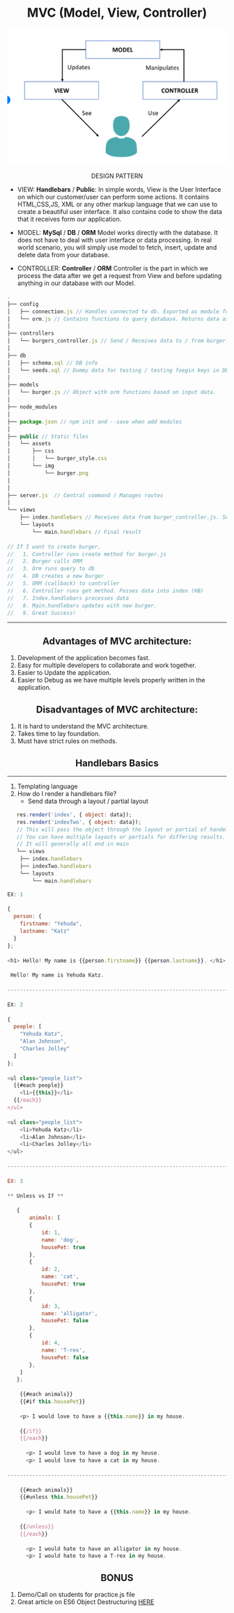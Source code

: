 # <center> MVC (Model, View, Controller)

![MVP](assets/mvc.png)

<center> DESIGN PATTERN </center>

- VIEW: **Handlebars** / **Public**: In simple words, View is the User Interface on which our customer/user can perform some actions. It contains HTML,CSS,JS, XML or any other markup language that we can use to create a beautiful user interface. It also contains code to show the data that it receives form our application.

- MODEL: **MySql** / **DB** / **ORM** Model works directly with the database. It does not have to deal with user interface or data processing. In real world scenario, you will simply use model to fetch, insert, update and delete data from your database.

- CONTROLLER: **Controller** / **ORM** Controller is the part in which we process the data after we get a request from View and before updating anything in our database with our Model.

```js
.
├── config
│   ├── connection.js // Handles connected to db. Exported as module for use in orm.js file.
│   └── orm.js // Contains functions to query database. Returns data as callback.
│ 
├── controllers
│   └── burgers_controller.js // Send / Receives data to / from burger.js. Re-directs data to orm / view. 
│
├── db
│   ├── schema.sql // DB info
│   └── seeds.sql // Dummy data for testing / testing foegin keys in DB
│
├── models
│   └── burger.js // Object with orm functions based on input data. 
│ 
├── node_modules
│ 
├── package.json // npm init and --save when add modules
│
├── public // Static files 
│   └── assets
│       ├── css
│       │   └── burger_style.css
│       └── img
│           └── burger.png
│  
│
├── server.js  // Central command / Manages routes
│
└── views
    ├── index.handlebars // Receives data from burger_controller.js. Sends to main.handlebars. 
    └── layouts
        └── main.handlebars // Final result

// If I want to create burger. 
//   1. Controller runs create method for burger.js
//   2. Burger calls ORM 
//   3. Orm runs query to db
//   4. DB creates a new burger
//   5. ORM (callback) to controller
//   6. Controller runs get method. Passes data into index (HB)
//   7. Index.handlebars processes data
//   8. Main.handlebars updates with new burger.
//   9. Great Success! 
 ```     

---

## <center>Advantages of MVC architecture:

1. Development of the application becomes fast.
1. Easy for multiple developers to collaborate and work together.
1. Easier to Update the application.
1. Easier to Debug as we have multiple levels properly written in the application.

## <center> Disadvantages of MVC architecture:

1. It is hard to understand the MVC architecture.
1. Takes time to lay foundation.
1. Must have strict rules on methods.

## <CENTER> Handlebars Basics
---
1. Templating language 
1. How do I render a handlebars file? 
    - Send data through a layout / partial layout


```js
   res.render('index', { object: data});
   res.render('indexTwo', { object: data});
   // This will pass the object through the layout or partial of handelbars.
   // You can have multiple layouts or partials for differing results.
   // It will generally all end in main
   └── views
    ├── index.handlebars
    ├── indexTwo.handlebars
    └── layouts
        └── main.handlebars
```
```js
EX: 1

{
  person: {
    firstname: "Yehuda",
    lastname: "Katz"
  }
};

<h1> Hello! My name is {{person.firstname}} {{person.lastname}}. </h1>

 Hello! My name is Yehuda Katz.

--------------------------------------------------------------------------------------

EX: 2

{
  people: [
    "Yehuda Katz",
    "Alan Johnson",
    "Charles Jolley"
  ]
};

<ul class="people_list">
  {{#each people}}
    <li>{{this}}</li>
  {{/each}}
</ul>

<ul class="people_list">
    <li>Yehuda Katz</li>
    <li>Alan Johnson</li>
    <li>Charles Jolley</li>
</ul>

--------------------------------------------------------------------------------------

EX: 3

** Unless vs If **

   { 
       animals: [
       {
           id: 1,
           name: 'dog',
           housePet: true
       },
       {
           id: 2,
           name: 'cat',
           housePet: true
       },
       {
           id: 3,
           name: 'alligator',
           housePet: false
       },
       {
           id: 4,
           name: 'T-rex',
           housePet: false
       },
    ]
   };

    {{#each animals}}
    {{#if this.housePet}}

    <p> I would love to have a {{this.name}} in my house. 

    {{/if}}
    {{/each}}

      <p> I would love to have a dog in my house. 
      <p> I would love to have a cat in my house.

-----------------------------------------------------------------------

    {{#each animals}}
    {{#unless this.housePet}}

      <p> I would hate to have a {{this.name}} in my house. 

    {{/unless}}
    {{/each}}

      <p> I would hate to have an alligator in my house. 
      <p> I would hate to have a T-rex in my house.

```

## <center> BONUS
1. Demo/Call on students for practice.js file
1. Great article on ES6 Object Destructuring [HERE](https://codeburst.io/es6-destructuring-the-complete-guide-7f842d08b98f)
